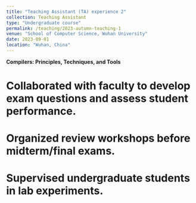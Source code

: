 ```yaml
---
title: "Teaching Assistant (TA) experience 2"
collection: Teaching Assistant
type: "Undergraduate course"
permalink: /teaching/2023-autumn-teaching-1
venue: "School of Computer Science, Wuhan University"
date: 2023-09-01
location: "Wuhan, China"
---
```


**Compilers: Principles, Techniques, and Tools**


Collaborated with faculty to develop exam questions and assess student performance.
======

Organized review workshops before midterm/final exams.
======

Supervised undergraduate students in lab experiments.
======
